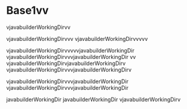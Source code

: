 # Base1vv
vjavabuilderWorkingDirvv

vjavabuilderWorkingDirvvv
vjavabuilderWorkingDirvvvvv

vjavabuilderWorkingDirvvvvvjavabuilderWorkingDir
vjavabuilderWorkingDirvvvjavabuilderWorkingDir
vv
vjavabuilderWorkingDirvjavabuilderWorkingDirv
vjavabuilderWorkingDirvvvjavabuilderWorkingDirv

vjavabuilderWorkingDirvvvjavabuilderWorkingDir
vjavabuilderWorkingDirvvvjavabuilderWorkingDir



javabuilderWorkingDir
javabuilderWorkingDir
vjavabuilderWorkingDirv

